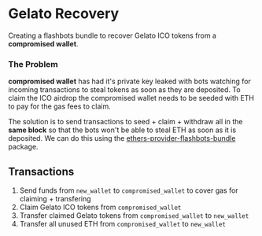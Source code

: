 # Gelato Recovery

Creating a flashbots bundle to recover Gelato ICO tokens from a **compromised wallet**.

### The Problem
**compromised wallet** has had it's private key leaked with bots watching for incoming transactions to steal tokens as soon as they are deposited. To claim the ICO airdrop the compromised wallet needs to be seeded with ETH to pay for the gas fees to claim. 

The solution is to send transactions to seed + claim + withdraw all in the **same block** so that the bots won't be able to steal ETH as soon as it is deposited. We can do this using the [ethers-provider-flashbots-bundle](https://www.npmjs.com/package/@flashbots/ethers-provider-bundle) package.

## Transactions 
1. Send funds from `new_wallet` to `compromised_wallet` to cover gas for claiming + transfering
2. Claim Gelato ICO tokens from `compromised_wallet` 
3. Transfer claimed Gelato tokens from `compromised_wallet` to `new_wallet`
4. Transfer all unused ETH from `compromised_wallet` to `new_wallet`

